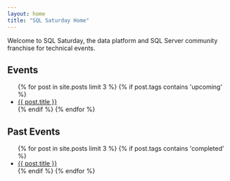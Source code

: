 ```yaml
---
layout: home
title: "SQL Saturday Home"
---
```

Welcome to SQL Saturday, the data platform and SQL Server community franchise for technical events.

## Events
<ul>
  {% for post in site.posts limit 3 %}
   {% if post.tags contains 'upcoming' %}
    <li>
      <a href="{{ post.url }}">{{ post.title }}</a>
    </li>
   {% endif %}
  {% endfor %}
</ul>

## Past Events

<ul>
  {% for post in site.posts limit 3 %}
   {% if post.tags contains 'completed' %}
    <li>
      <a href="{{ post.url }}">{{ post.title }}</a>
    </li>
   {% endif %}
  {% endfor %}
</ul>